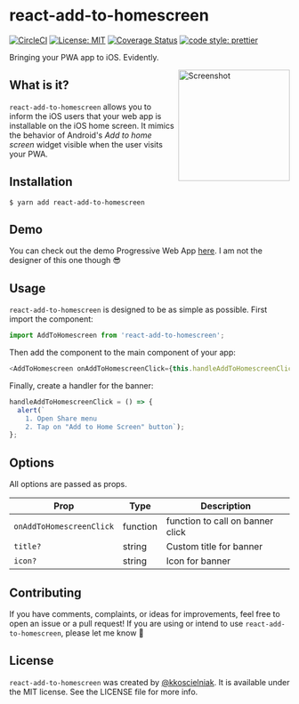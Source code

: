 # react-add-to-homescreen

[![CircleCI](https://circleci.com/gh/kkoscielniak/react-add-to-homescreen/tree/master.svg?style=svg)](https://circleci.com/gh/kkoscielniak/react-add-to-homescreen/tree/master) [![License: MIT](https://img.shields.io/badge/License-MIT-yellow.svg)](https://opensource.org/licenses/MIT) [![Coverage Status](https://coveralls.io/repos/github/kkoscielniak/react-add-to-homescreen/badge.svg?branch=master)](https://coveralls.io/github/kkoscielniak/react-add-to-homescreen?branch=master)
[![code style: prettier](https://img.shields.io/badge/code_style-prettier-ff69b4.svg)](https://github.com/prettier/prettier)

Bringing your PWA app to iOS. Evidently.

<img src="screenshot.jpeg" align="right" title="Screenshot" width="200px">

## What is it?

`react-add-to-homescreen` allows you to inform the iOS users that your web app is installable on the iOS home screen. It mimics the behavior of Android's _Add to home screen_ widget visible when the user visits your PWA.

## Installation

```shell
$ yarn add react-add-to-homescreen
```

## Demo

You can check out the demo Progressive Web App [here](https://pills-pwa.netlify.com/). I am not the designer of this one though 😎

## Usage

`react-add-to-homescreen` is designed to be as simple as possible. First import the component:

```javascript
import AddToHomescreen from 'react-add-to-homescreen';
```

Then add the component to the main component of your app:

```js
<AddToHomescreen onAddToHomescreenClick={this.handleAddToHomescreenClick} />
```

Finally, create a handler for the banner:

```js
handleAddToHomescreenClick = () => {
  alert(`
    1. Open Share menu
    2. Tap on "Add to Home Screen" button`);
};
```

## Options

All options are passed as props.

| Prop                     | Type     | Description                      |
| ------------------------ | -------- | -------------------------------- |
| `onAddToHomescreenClick` | function | function to call on banner click |
| `title?`                 | string   | Custom title for banner          |
| `icon?`                  | string   | Icon for banner                  |

## Contributing

If you have comments, complaints, or ideas for improvements, feel free to open an issue or a pull request! If you are using or intend to use `react-add-to-homescreen`, please let me know 🙂

## License

`react-add-to-homescreen` was created by [@kkoscielniak](https://github.com/kkoscielniak). It is available under the MIT license. See the LICENSE file for more info.
